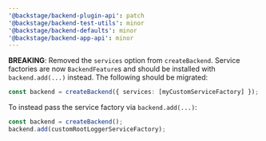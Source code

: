 ```yaml
---
'@backstage/backend-plugin-api': patch
'@backstage/backend-test-utils': minor
'@backstage/backend-defaults': minor
'@backstage/backend-app-api': minor
---
```


**BREAKING**: Removed the `services` option from `createBackend`. Service factories are now `BackendFeature`s and should be installed with `backend.add(...)` instead. The following should be migrated:

```ts
const backend = createBackend({ services: [myCustomServiceFactory] });
```

To instead pass the service factory via `backend.add(...)`:

```ts
const backend = createBackend();
backend.add(customRootLoggerServiceFactory);
```
